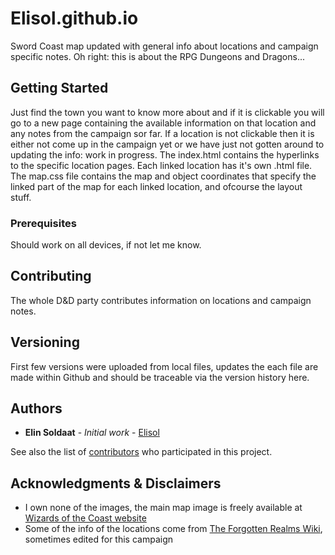 # Elisol.github.io

Sword Coast map updated with general info about locations and campaign specific notes. Oh right: this is about the RPG Dungeons and Dragons...

## Getting Started

Just find the town you want to know more about and if it is clickable you will go to a new page containing the available information on that location and any notes from the campaign sor far. If a location is not clickable then it is either not come up in the campaign yet or we have just not gotten around to updating the info: work in progress.
The index.html contains the hyperlinks to the specific location pages. Each linked location has it's own .html file.
The map.css file contains the map and object coordinates that specify the linked part of the map for each linked location, and ofcourse the layout stuff.

### Prerequisites

Should work on all devices, if not let me know.

## Contributing

The whole D&D party contributes information on locations and campaign notes.

## Versioning

First few versions were uploaded from local files, updates the each file are made within Github and should be traceable via the version history here.

## Authors

* **Elin Soldaat** - *Initial work* - [Elisol](https://github.com/Elisol)

See also the list of [contributors](https://github.com/Elisol/Elisol.github.io/contributors) who participated in this project.


## Acknowledgments & Disclaimers

* I own none of the images, the main map image is freely available at [Wizards of the Coast website](http://dnd.wizards.com/articles/features/map-faer%C3%BCn)
* Some of the info of the locations come from [The Forgotten Realms Wiki](http://forgottenrealms.wikia.com/wiki/Main_Page), sometimes edited for this campaign
